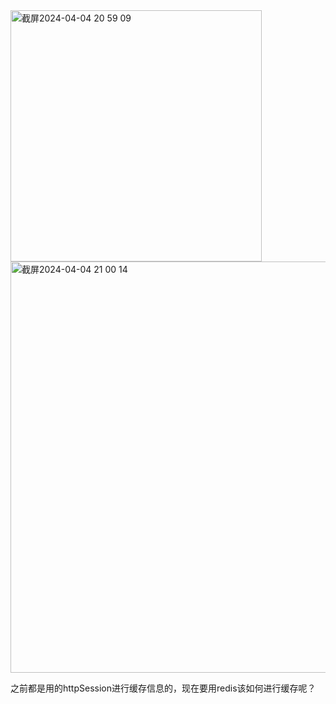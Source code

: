 <img width="402" alt="截屏2024-04-04 20 59 09" src="https://github.com/xkong-study/reggie_delivery_note/assets/100473178/59fe9220-b97e-434b-aff8-64e904212a66">

<img width="658" alt="截屏2024-04-04 21 00 14" src="https://github.com/xkong-study/reggie_delivery_note/assets/100473178/a8c997d9-5533-4d9e-bfae-c967ec4dfaef">


之前都是用的httpSession进行缓存信息的，现在要用redis该如何进行缓存呢？    

